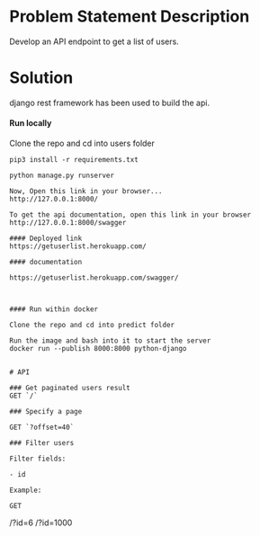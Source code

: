 # Problem Statement Description
Develop an API endpoint to get a list of users.

# Solution
django rest framework has been used to build the api.

#### Run locally
Clone the repo and cd into users folder

```
pip3 install -r requirements.txt

python manage.py runserver

Now, Open this link in your browser...  
http://127.0.0.1:8000/

To get the api documentation, open this link in your browser 
http://127.0.0.1:8000/swagger

#### Deployed link
https://getuserlist.herokuapp.com/

#### documentation

https://getuserlist.herokuapp.com/swagger/



#### Run within docker

Clone the repo and cd into predict folder

Run the image and bash into it to start the server
docker run --publish 8000:8000 python-django


# API

### Get paginated users result
GET `/`

### Specify a page

GET `?offset=40`

### Filter users

Filter fields:

- id

Example:

GET

```
/?id=6
/?id=1000

